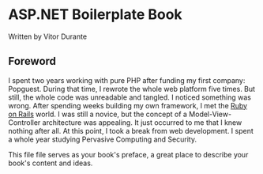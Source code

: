# ASP.NET Boilerplate Book
 Written by Vitor Durante


## Foreword
 I spent two years working with pure PHP after funding my first company: Popguest. During that time, I rewrote the whole web platform five times. But still, the whole code was unreadable and tangled. I noticed something was wrong. After spending weeks building my own framework, I met the [Ruby on Rails](http://rubyonrails.org/) world. I was still a novice, but the concept of a Model-View-Controller architecture was appealing.
 It just occurred to me that I knew nothing after all. At this point, I took a break from web development. I spent a whole year studying Pervasive Computing and Security.



This file file serves as your book's preface, a great place to describe your book's content and ideas.

